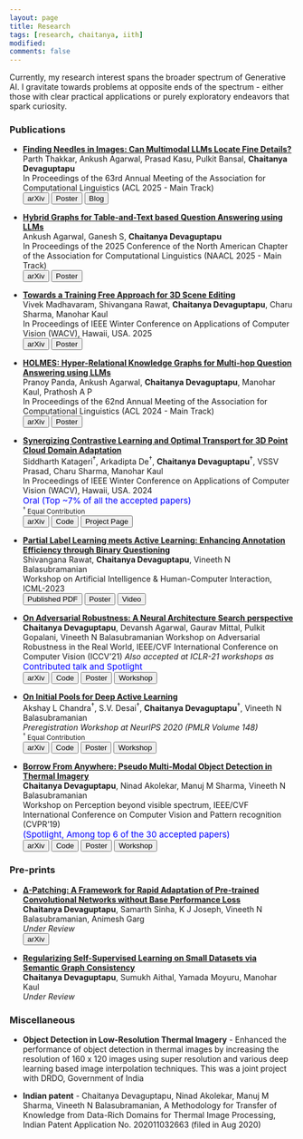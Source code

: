 ```yaml
---
layout: page
title: Research
tags: [research, chaitanya, iith]
modified: 
comments: false
---
```


Currently, my research interest spans the broader spectrum of Generative AI. I gravitate towards problems at opposite ends of the spectrum - either those with clear practical applications or purely exploratory endeavors that spark curiosity.


### Publications

* [**Finding Needles in Images: Can Multimodal LLMs Locate Fine Details?**](https://www.arxiv.org/abs/2508.05053)  
Parth Thakkar, Ankush Agarwal, Prasad Kasu, Pulkit Bansal, **Chaitanya Devaguptapu**<br>
In Proceedings of the 63rd Annual Meeting of the Association for Computational Linguistics (ACL 2025 - Main Track)<br> 
[<button type="button" class="btn btn-danger">arXiv</button>](https://www.arxiv.org/abs/2508.05053)
[<button type="button" class="btn btn-success">Poster</button>](/reports/finding_needles_poster.pdf)
[<button type="button" class="btn btn-warning">Blog</button>](https://blog-en.fltech.dev/entry/2025/06/02/NAACL25-HybridGraphs-en)

* [**Hybrid Graphs for Table-and-Text based Question Answering using LLMs**](https://arxiv.org/abs/2501.17767)  
Ankush Agarwal, Ganesh S, **Chaitanya Devaguptapu**<br>
In Proceedings of the 2025 Conference of the North American Chapter of the Association for Computational Linguistics (NAACL 2025 - Main Track)<br> 
[<button type="button" class="btn btn-danger">arXiv</button>](https://arxiv.org/abs/2501.17767)
[<button type="button" class="btn btn-success">Poster</button>](/reports/Hybrid-Graphs_NAACL25_Poster.pdf)

* [**Towards a Training Free Approach for 3D Scene Editing**](https://arxiv.org/abs/2412.12766)  
Vivek Madhavaram, Shivangana Rawat, **Chaitanya Devaguptapu**, Charu Sharma, Manohar Kaul<br>
In Proceedings of IEEE Winter Conference on Applications of Computer Vision (WACV), Hawaii, USA. 2025<br> 
[<button type="button" class="btn btn-danger">arXiv</button>](https://arxiv.org/abs/2412.12766)
[<button type="button" class="btn btn-success">Poster</button>](/reports/towards_training_free_editingposter.pdf)

* [**HOLMES: Hyper-Relational Knowledge Graphs for Multi-hop Question Answering using LLMs**](https://arxiv.org/abs/2406.06027)  
Pranoy Panda, Ankush Agarwal, **Chaitanya Devaguptapu**, Manohar Kaul, Prathosh A P <br>
In Proceedings of the 62nd Annual Meeting of the Association for Computational Linguistics (ACL 2024 - Main Track)<br> 
[<button type="button" class="btn btn-danger">arXiv</button>](https://arxiv.org/abs/2406.06027)
[<button type="button" class="btn btn-success">Poster</button>](/reports/ACL24_HOLMES_poster.pdf)

* [**Synergizing Contrastive Learning and Optimal Transport for 3D Point Cloud Domain Adaptation**](https://arxiv.org/abs/2308.14126)  
Siddharth Katageri<sup>&dagger;</sup>, Arkadipta De<sup>&dagger;</sup>, **Chaitanya Devaguptapu**<sup>&dagger;</sup>, VSSV Prasad, Charu Sharma, Manohar Kaul<br>
In Proceedings of IEEE Winter Conference on Applications of Computer Vision (WACV), Hawaii, USA. 2024 <br>  <span style="color:blue;font-size:15px" >Oral (Top ~7% of all the accepted papers) </span> <br> 
 <sup><sup>&dagger;</sup> Equal Contribution</sup>  
[<button type="button" class="btn btn-danger">arXiv</button>](https://arxiv.org/abs/2308.14126)
[<button type="button" class="btn btn-info">Code</button>](https://github.com/siddharthKatageri/COT)
[<button type="button" class="btn btn-success">Project Page</button>](https://siddharthkatageri.github.io/COT/)

* [**Partial Label Learning meets Active Learning: Enhancing Annotation Efficiency through Binary Questioning**](https://dmlr.ai/assets/accepted-papers/75/CameraReady/icml2023_camera_ready.pdf) <br>
Shivangana Rawat, **Chaitanya Devaguptapu**, Vineeth N Balasubramanian <br>
 Workshop on Artificial Intelligence & Human-Computer Interaction, ICML-2023 <br>
[<button type="button" class="btn btn-danger">Published PDF</button>](https://dmlr.ai/assets/accepted-papers/75/CameraReady/icml2023_camera_ready.pdf)
[<button type="button" class="btn btn-success">Poster</button>](/reports/klr_poster.pdf)
[<button type="button" class="btn btn-warning">Video</button>](/reports/klr_video.mp4)

* [**On Adversarial Robustness: A Neural Architecture Search perspective**](http://arxiv.org/abs/2007.08428)  
 **Chaitanya Devaguptapu**, Devansh Agarwal, Gaurav Mittal, Pulkit Gopalani, Vineeth N Balasubramanian
 Workshop on Adversarial Robustness in the Real World, IEEE/CVF International Conference on Computer Vision (ICCV’21)
 *Also accepted at ICLR-21 workshops as*  <span style="color:blue;font-size:15px" >Contributed talk and Spotlight  
[<button type="button" class="btn btn-danger">arXiv</button>](http://arxiv.org/abs/2007.08428)
[<button type="button" class="btn btn-info">Code</button>](https://github.com/tdchaitanya/nas-robustness)
[<button type="button" class="btn btn-success">Poster</button>](/reports/nas_and_robustness.pdf)
[<button type="button" class="btn btn-warning">Workshop</button>](https://iccv21-adv-workshop.github.io/)

* [**On Initial Pools for Deep Active Learning**](https://arxiv.org/abs/2011.14696)  
 Akshay L Chandra<sup>&dagger;</sup>, S.V. Desai<sup>&dagger;</sup>, **Chaitanya Devaguptapu**<sup>&dagger;</sup>, Vineeth N Balasubramanian  
*Preregistration Workshop at NeurIPS 2020 (PMLR Volume 148)*  <br>
<sup><sup>&dagger;</sup> Equal Contribution</sup> <br>
[<button type="button" class="btn btn-danger">arXiv</button>](https://arxiv.org/abs/2011.14696)
[<button type="button" class="btn btn-info">Code</button>](https://github.com/acl21/init-pools-dal)
[<button type="button" class="btn btn-success">Poster</button>](/reports/17_poster.png)
[<button type="button" class="btn btn-warning">Workshop</button>](https://preregister.science/neurips2020.html)


* [**Borrow From Anywhere: Pseudo Multi-Modal Object Detection in Thermal Imagery**](http://arxiv.org/abs/1905.08789)  
 **Chaitanya Devaguptapu**, Ninad Akolekar, Manuj M Sharma, Vineeth N Balasubramanian <br>
Workshop on Perception beyond visible spectrum, IEEE/CVF International Conference on Computer Vision and Pattern recognition (CVPR’19) <br>
 <span style="color:blue;font-size:15px" >(Spotlight, Among top 6 of the 30 accepted papers) <br>
[<button type="button" class="btn btn-danger">arXiv</button>](http://arxiv.org/abs/1905.08789)
[<button type="button" class="btn btn-info">Code</button>](https://github.com/tdchaitanya/MMTOD)
[<button type="button" class="btn btn-success">Poster</button>](/reports/chaitanyammtod2019_poster)
[<button type="button" class="btn btn-warning">Workshop</button>](http://vcipl-okstate.org/pbvs/19/)

### Pre-prints

* [**∆-Patching: A Framework for Rapid Adaptation of Pre-trained Convolutional Networks without Base Performance Loss**](https://arxiv.org/abs/2303.14772)  
 **Chaitanya Devaguptapu**, Samarth Sinha, K J Joseph, Vineeth N Balasubramanian, Animesh Garg <br>
*Under Review*  <br>
[<button type="button" class="btn btn-danger">arXiv</button>](http://arxiv.org/abs/2303.14772)
<!-- [<button type="button" class="btn btn-danger">arXiv</button>]()
[<button type="button" class="btn btn-info">Code</button>]()   -->


* [**Regularizing Self-Supervised Learning on Small Datasets via Semantic Graph Consistency**]()  
 **Chaitanya Devaguptapu**, Sumukh Aithal,  Yamada Moyuru, Manohar Kaul <br>
*Under Review*  <br>
<!-- [<button type="button" class="btn btn-danger">arXiv</button>](http://arxiv.org/abs/2303.14772) -->
<!-- [<button type="button" class="btn btn-danger">arXiv</button>]()
[<button type="button" class="btn btn-info">Code</button>]()   -->


### Miscellaneous

* **Object Detection in Low-Resolution Thermal Imagery** - Enhanced the performance of
object detection in thermal images by increasing the resolution of 160 x 120 images using super
resolution and various deep learning based image interpolation techniques. This was a joint project
with DRDO, Government of India  

* **Indian patent** -  Chaitanya Devaguptapu, Ninad Akolekar, Manuj M Sharma, Vineeth N Balasubramanian, A Methodology for Transfer of Knowledge from Data-Rich Domains for Thermal Image Processing, Indian Patent Application No. 202011032663 (filed in Aug 2020)  
